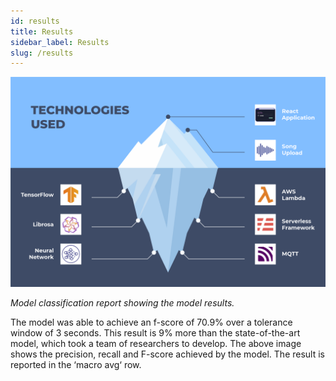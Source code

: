 ```yaml
---
id: results
title: Results
sidebar_label: Results
slug: /results
---
```


![](../static/img/iceberg.png)

_Model classification report showing the model results._

The model was able to achieve an f-score of 70.9% over a tolerance window of 3 seconds. This result is 9% more than the state-of-the-art model, which took a team of researchers to develop. The above image shows the precision, recall and F-score achieved by the model. The result is reported in the ‘macro avg‘ row.
